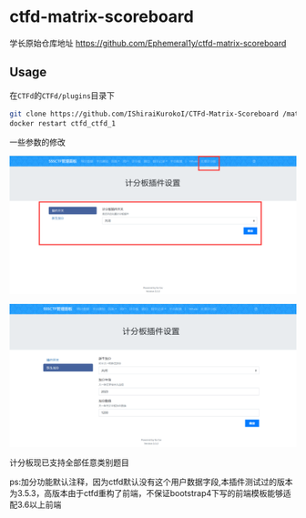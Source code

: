 # ctfd-matrix-scoreboard

学长原始仓库地址 https://github.com/Ephemeral1y/ctfd-matrix-scoreboard

## Usage

在`CTFd`的`CTFd/plugins`目录下

```bash
git clone https://github.com/IShiraiKurokoI/CTFd-Matrix-Scoreboard /matrix
docker restart ctfd_ctfd_1
```

一些参数的修改

![image-20230705162332065](image-20230705162332065.png)

![image-20230705162434642](image-20230705162434642.png)

计分板现已支持全部任意类别题目

ps:加分功能默认注释，因为ctfd默认没有这个用户数据字段,本插件测试过的版本为3.5.3，高版本由于ctfd重构了前端，不保证bootstrap4下写的前端模板能够适配3.6以上前端
